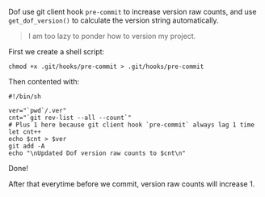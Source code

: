 Dof use git client hook `pre-commit` to increase version raw counts, and use `get_dof_version()` to calculate the version string automatically. 

> I am too lazy to ponder how to version my project.

First we create a shell script:

```
chmod +x .git/hooks/pre-commit > .git/hooks/pre-commit
```

Then contented with:

``` shell
#!/bin/sh

ver="`pwd`/.ver"
cnt="`git rev-list --all --count`"
# Plus 1 here because git client hook `pre-commit` always lag 1 time
let cnt++
echo $cnt > $ver
git add -A
echo "\nUpdated Dof version raw counts to $cnt\n"
```

Done!

After that everytime before we commit, version raw counts will increase 1.
